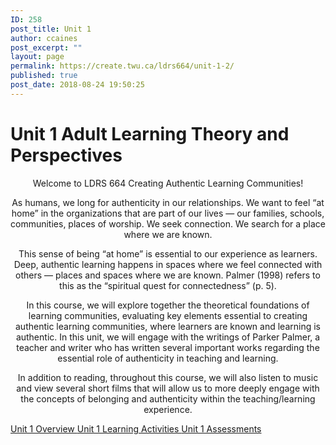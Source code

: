 ```yaml
---
ID: 258
post_title: Unit 1
author: ccaines
post_excerpt: ""
layout: page
permalink: https://create.twu.ca/ldrs664/unit-1-2/
published: true
post_date: 2018-08-24 19:50:25
---
```

<!--themify_builder_static-->
<h1>Unit 1
Adult Learning Theory and Perspectives</h1>
<p style="text-align: center;">Welcome to LDRS 664 Creating Authentic Learning Communities!</p>
<p style="text-align: center;">As humans, we long for authenticity in our relationships. We want to feel &#8220;at home&#8221; in the organizations that are part of our lives &#8212; our families, schools, communities, places of worship. We seek connection. We search for a place where we are known.</p>
<p style="text-align: center;">This sense of being &#8220;at home&#8221; is essential to our experience as learners. Deep, authentic learning happens in spaces where we feel connected with others &#8212; places and spaces where we are known. Palmer (1998) refers to this as the &#8220;spiritual quest for connectedness&#8221; (p. 5).</p>
<p style="text-align: center;">In this course, we will explore together the theoretical foundations of learning communities, evaluating key elements essential to creating authentic learning communities, where learners are known and learning is authentic. In this unit, we will engage with the writings of Parker Palmer, a teacher and writer who has written several important works regarding the essential role of authenticity in teaching and learning.</p>
<p style="text-align: center;">In addition to reading, throughout this course, we will also listen to music and view several short films that will allow us to more deeply engage with the concepts of belonging and authenticity within the teaching/learning experience.</p>
 <a href="https://create.twu.ca/ldrs664/wp-admin/post.php?post=20&amp;action=edit"> Unit 1 Overview </a> <a href="https://create.twu.ca/ldrs664/wp-admin/post.php?post=201&amp;action=edit"> Unit 1 Learning Activities </a> <a href="https://create.twu.ca/ldrs664/wp-admin/post.php?post=205&amp;action=edit"> Unit 1 Assessments </a><!--/themify_builder_static-->